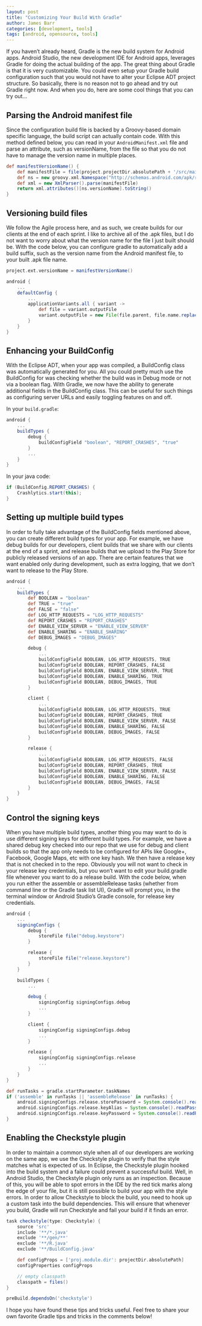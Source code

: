 ```yaml
---
layout: post
title: "Customizing Your Build With Gradle"
author: James Barr
categories: [development, tools]
tags: [android, opensource, tools]
---
```


If you haven’t already heard, Gradle is the new build system for Android apps.  Android Studio, the new development IDE for Android apps, leverages Gradle for doing the actual building of the app.  The great thing about Gradle is that it is very customizable.  You could even setup your Gradle build configuration such that you would not have to alter your Eclipse ADT project structure. So basically, there is no reason not to go ahead and try out Gradle right now. And when you do, here are some cool things that you can try out...<!--more-->

## Parsing the Android manifest file

Since the configuration build file is backed by a Groovy-based domain specific language, the build script can actually contain code.  With this method defined below, you can read in your `AndroidManifest.xml` file and parse an attribute, such as versionName, from the file so that you do not have to manage the version name in multiple places.

```groovy
def manifestVersionName() {
    def manifestFile = file(project.projectDir.absolutePath + '/src/main/AndroidManifest.xml')
    def ns = new groovy.xml.Namespace("http://schemas.android.com/apk/res/android", "android")
    def xml = new XmlParser().parse(manifestFile)
    return xml.attributes()[ns.versionName].toString()
}
```

## Versioning build files

We follow the Agile process here, and as such, we create builds for our clients at the end of each sprint.  I like to archive all of the .apk files, but I do not want to worry about what the version name for the file I just built should be.  With the code below, you can configure gradle to automatically add a build suffix, such as the version name from the Android manifest file, to your built .apk file name.

```groovy
project.ext.versionName = manifestVersionName()

android {
    ...
    defaultConfig {
        ...
        applicationVariants.all { variant ->
		    def file = variant.outputFile
            variant.outputFile = new File(file.parent, file.name.replace(".apk", "-" + buildSuffix + ".apk"))
        }
    }
}
```

## Enhancing your BuildConfig

With the Eclipse ADT, when your app was compiled, a BuildConfig class was automatically generated for you.  All you could pretty much use the BuildConfig for was checking whether the build was in Debug mode or not via a boolean flag.  With Gradle, we now have the ability to generate additional fields in the BuildConfig class.  This can be useful for such things as configuring server URLs and easily toggling features on and off.

In your `build.gradle`:

```groovy
android {
    ...
    buildTypes {
        debug {
            buildConfigField "boolean", "REPORT_CRASHES", "true"
        }
        ...
    }    
}
```

In your java code:

```java
if (BuildConfig.REPORT_CRASHES) {
    Crashlytics.start(this);
}
```

## Setting up multiple build types

In order to fully take advantage of the BuildConfig fields mentioned above, you can create different build types for your app.  For example, we have debug builds for our developers, client builds that we share with our clients at the end of a sprint, and release builds that we upload to the Play Store for publicly released versions of an app.  There are certain features that we want enabled only during development, such as extra logging, that we don’t want to release to the Play Store.

```groovy
android {
    ...
    buildTypes {
        def BOOLEAN = "boolean"
        def TRUE = "true"
        def FALSE = "false"
        def LOG_HTTP_REQUESTS = "LOG_HTTP_REQUESTS"
        def REPORT_CRASHES = "REPORT_CRASHES"
        def ENABLE_VIEW_SERVER = "ENABLE_VIEW_SERVER"
        def ENABLE_SHARING = "ENABLE_SHARING"
        def DEBUG_IMAGES = "DEBUG_IMAGES"

        debug {
            ...
            buildConfigField BOOLEAN, LOG_HTTP_REQUESTS, TRUE
            buildConfigField BOOLEAN, REPORT_CRASHES, FALSE
            buildConfigField BOOLEAN, ENABLE_VIEW_SERVER, TRUE
            buildConfigField BOOLEAN, ENABLE_SHARING, TRUE
            buildConfigField BOOLEAN, DEBUG_IMAGES, TRUE
        }

        client {
            ...
            buildConfigField BOOLEAN, LOG_HTTP_REQUESTS, TRUE
            buildConfigField BOOLEAN, REPORT_CRASHES, TRUE
            buildConfigField BOOLEAN, ENABLE_VIEW_SERVER, FALSE
            buildConfigField BOOLEAN, ENABLE_SHARING, FALSE
            buildConfigField BOOLEAN, DEBUG_IMAGES, FALSE
        }

        release {
            ...
            buildConfigField BOOLEAN, LOG_HTTP_REQUESTS, FALSE
            buildConfigField BOOLEAN, REPORT_CRASHES, TRUE
            buildConfigField BOOLEAN, ENABLE_VIEW_SERVER, FALSE
            buildConfigField BOOLEAN, ENABLE_SHARING, FALSE
            buildConfigField BOOLEAN, DEBUG_IMAGES, FALSE
        }
    }
}
```

## Control the signing keys

When you have multiple build types, another thing you may want to do is use different signing keys for different build types.  For example, we have a shared debug key checked into our repo that we use for debug and client builds so that the app only needs to be configured for APIs like Google+, Facebook, Google Maps, etc with one key hash.  We then have a release key that is not checked in to the repo.  Obviously you will not want to check in your release key credentials, but you won’t want to edit your build.gradle file whenever you want to do a release build.  With the code below, when you run either the assemble or assembleRelease tasks (whether from command line or the Gradle task list UI), Gradle will prompt you, in the terminal window or Android Studio’s Gradle console, for release key credentials.

```groovy
android {
    ...
    signingConfigs {
        debug {
            storeFile file("debug.keystore")
        }

        release {
            storeFile file("release.keystore")
        }
    }

    buildTypes {
        ...

        debug {
            signingConfig signingConfigs.debug
            ...
        }

        client {
            signingConfig signingConfigs.debug
            ...
        }

        release {
            signingConfig signingConfigs.release
            ...
        }
    }
}

def runTasks = gradle.startParameter.taskNames
if ('assemble' in runTasks || 'assembleRelease' in runTasks) {
    android.signingConfigs.release.storePassword = System.console().readPassword('\nKeyStore Password: ')
    android.signingConfigs.release.keyAlias = System.console().readPassword('Alias Name: ')
    android.signingConfigs.release.keyPassword = System.console().readPassword('Alias Password: ')
}
```

## Enabling the Checkstyle plugin

In order to maintain a common style when all of our developers are working on the same app, we use the Checkstyle plugin to verify that the style matches what is expected of us.  In Eclipse, the Checkstyle plugin hooked into the build system and a failure could prevent a successful build.  Well, in Android Studio, the Checkstyle plugin only runs as an inspection. Because of this, you will be able to spot errors in the IDE by the red tick marks along the edge of your file, but it is still possible to build your app with the style errors.  In order to allow Checkstyle to block the build, you need to hook up a custom task into the build dependencies.  This will ensure that whenever you build, Gradle will run Checkstyle and fail your build if it finds an error.

```groovy
task checkstyle(type: Checkstyle) {
    source 'src'
    include '**/*.java'
    exclude '**/gen/**'
    exclude '**/R.java'
    exclude '**/BuildConfig.java'

    def configProps = ['proj.module.dir': projectDir.absolutePath]
    configProperties configProps

    // empty classpath
    classpath = files()
}

preBuild.dependsOn('checkstyle')
```

I hope you have found these tips and tricks useful.  Feel free to share your own favorite Gradle tips and tricks in the comments below!
